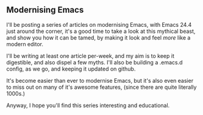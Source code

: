 ## Modernising Emacs

I'll be posting a series of articles on modernising Emacs, with Emacs 24.4 just around the corner, it's a good time to take a look at this mythical beast, and show you how it can be tamed, by making it look and feel _more_ like a modern editor.

I'll be writing at least one article per-week, and my aim is to keep it digestible, and also dispel a few myths.  I'll also be building a .emacs.d config, as we go, and keeping it updated on github.

It's become easier than ever to modernise Emacs, but it's also even easier to miss out on many of it's awesome features, (since there are quite literally 1000s.)

Anyway, I hope you'll find this series interesting and educational.


